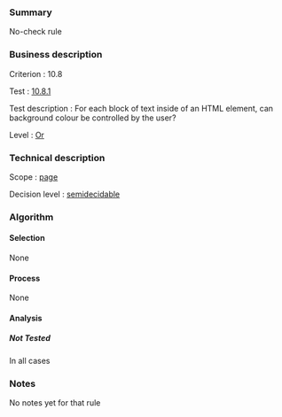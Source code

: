 ### Summary

No-check rule

### Business description

Criterion : 10.8

Test :
[10.8.1](http://www.accessiweb.org/index.php/accessiweb-22-english-version.html#test-10-8-1)

Test description : For each block of text inside of an HTML element, can
background colour be controlled by the user?

Level : [Or](/en/category/rules-design/accessiweb-11/level/or)

### Technical description

Scope : [page](/en/category/rules-design/accessiweb-11/scope/page)

Decision level :
[semidecidable](/en/category/rules-design/accessiweb-11/decision-level/semidecidable)

### Algorithm

#### Selection

None

#### Process

None

#### Analysis

##### Not Tested

In all cases

### Notes

No notes yet for that rule
